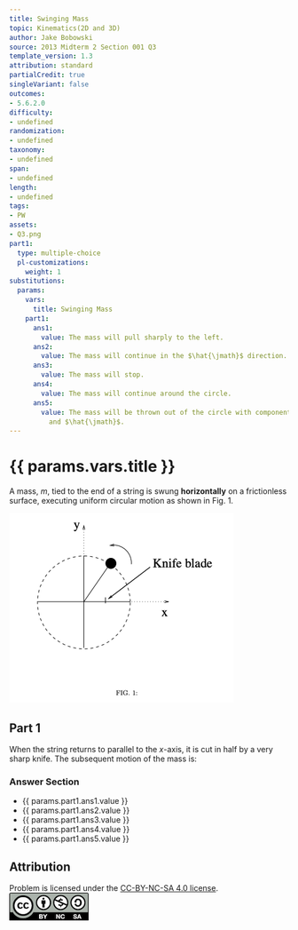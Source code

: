 ```yaml
---
title: Swinging Mass
topic: Kinematics(2D and 3D)
author: Jake Bobowski
source: 2013 Midterm 2 Section 001 Q3
template_version: 1.3
attribution: standard
partialCredit: true
singleVariant: false
outcomes:
- 5.6.2.0
difficulty:
- undefined
randomization:
- undefined
taxonomy:
- undefined
span:
- undefined
length:
- undefined
tags:
- PW
assets:
- Q3.png
part1:
  type: multiple-choice
  pl-customizations:
    weight: 1
substitutions:
  params:
    vars:
      title: Swinging Mass
    part1:
      ans1:
        value: The mass will pull sharply to the left.
      ans2:
        value: The mass will continue in the $\hat{\jmath}$ direction.
      ans3:
        value: The mass will stop.
      ans4:
        value: The mass will continue around the circle.
      ans5:
        value: The mass will be thrown out of the circle with components along $\hat{\imath}$
          and $\hat{\jmath}$.
---
```

# {{ params.vars.title }}
A mass, $m$, tied to the end of a string is swung **horizontally** on a frictionless surface, executing uniform circular motion as shown in Fig. 1.

![Figure 1. Taking one end of the string as the origin of a Cartesian plane, a mass is atatched to the other end and swung anti-clockwise.](Q3.png)

## Part 1

When the string returns to parallel to the $x$-axis, it is cut in half by a very sharp knife. The subsequent motion of the mass is:

### Answer Section

- {{ params.part1.ans1.value }}
- {{ params.part1.ans2.value }}
- {{ params.part1.ans3.value }}
- {{ params.part1.ans4.value }}
- {{ params.part1.ans5.value }}

## Attribution

Problem is licensed under the [CC-BY-NC-SA 4.0 license](https://creativecommons.org/licenses/by-nc-sa/4.0/).<br> ![The Creative Commons 4.0 license requiring attribution-BY, non-commercial-NC, and share-alike-SA license.](https://raw.githubusercontent.com/firasm/bits/master/by-nc-sa.png)